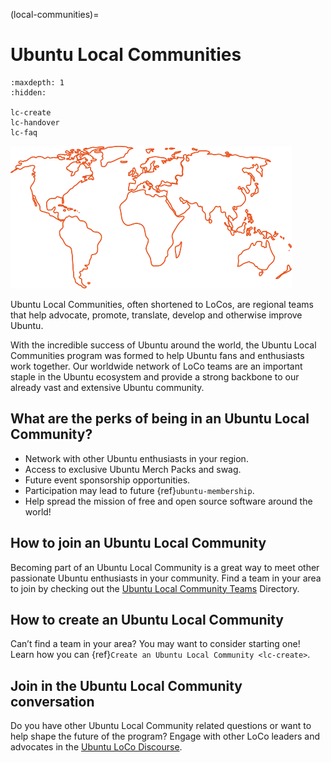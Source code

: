 (local-communities)=
# Ubuntu Local Communities

```{toctree}
:maxdepth: 1
:hidden:

lc-create
lc-handover
lc-faq
```

![loco-map|450x228](loco-map.png)

Ubuntu Local Communities, often shortened to LoCos, are regional teams that help advocate, promote, translate, develop and otherwise improve Ubuntu. 

With the incredible success of Ubuntu around the world, the Ubuntu Local Communities program was formed to help Ubuntu fans and enthusiasts work together.  Our worldwide network of LoCo teams are an important staple in the Ubuntu ecosystem and provide a strong backbone to our already vast and extensive Ubuntu community.


## What are the perks of being in an Ubuntu Local Community?

* Network with other Ubuntu enthusiasts in your region.
* Access to exclusive Ubuntu Merch Packs and swag.
* Future event sponsorship opportunities.
* Participation may lead to future {ref}`ubuntu-membership`.
* Help spread the mission of free and open source software around the world!


## How to join an Ubuntu Local Community

Becoming part of an Ubuntu Local Community is a great way to meet other passionate Ubuntu enthusiasts in your community. Find a team in your area to join by checking out the [Ubuntu Local Community Teams](https://ubuntu.com/community/locos/join) Directory.


## How to create an Ubuntu Local Community

Can’t find a team in your area? You may want to consider starting one! Learn how you can {ref}`Create an Ubuntu Local Community <lc-create>`.


## Join in the Ubuntu Local Community conversation

Do you have other Ubuntu Local Community related questions or want to help shape the future of the program? Engage with other LoCo leaders and advocates in the [Ubuntu LoCo Discourse](https://discourse.ubuntu.com/c/locos/129).
